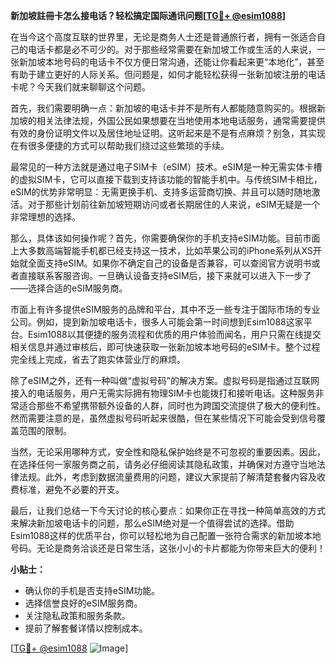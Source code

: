 **新加坡註冊卡怎么接电话？轻松搞定国际通讯问题[[TG💪+ @esim1088](https://t.me/s/esim1088)]**

在当今这个高度互联的世界里，无论是商务人士还是普通旅行者，拥有一张适合自己的电话卡都是必不可少的。对于那些经常需要在新加坡工作或生活的人来说，一张新加坡本地号码的电话卡不仅方便日常沟通，还能让你看起来更“本地化”，甚至有助于建立更好的人际关系。但问题是，如何才能轻松获得一张新加坡注册的电话卡呢？今天我们就来聊聊这个问题。

首先，我们需要明确一点：新加坡的电话卡并不是所有人都能随意购买的。根据新加坡的相关法律法规，外国公民如果想要在当地使用本地电话服务，通常需要提供有效的身份证明文件以及居住地址证明。这听起来是不是有点麻烦？别急，其实现在有很多便捷的方式可以帮助我们绕过这些繁琐的手续。

最常见的一种方法就是通过电子SIM卡（eSIM）技术。eSIM是一种无需实体卡槽的虚拟SIM卡，它可以直接下载到支持该功能的智能手机中。与传统SIM卡相比，eSIM的优势非常明显：无需更换手机、支持多运营商切换、并且可以随时随地激活。对于那些计划前往新加坡短期访问或者长期居住的人来说，eSIM无疑是一个非常理想的选择。

那么，具体该如何操作呢？首先，你需要确保你的手机支持eSIM功能。目前市面上大多数高端智能手机都已经支持这一技术，比如苹果公司的iPhone系列从XS开始就全面支持eSIM。如果你不确定自己的设备是否兼容，可以查阅官方说明书或者直接联系客服咨询。一旦确认设备支持eSIM后，接下来就可以进入下一步了——选择合适的eSIM服务商。

市面上有许多提供eSIM服务的品牌和平台，其中不乏一些专注于国际市场的专业公司。例如，提到新加坡电话卡，很多人可能会第一时间想到Esim1088这家平台。Esim1088以其便捷的服务流程和优质的用户体验而闻名，用户只需在线提交相关信息并通过审核后，即可快速获取一张新加坡本地号码的eSIM卡。整个过程完全线上完成，省去了跑实体营业厅的麻烦。

除了eSIM之外，还有一种叫做“虚拟号码”的解决方案。虚拟号码是指通过互联网接入的电话服务，用户无需实际拥有物理SIM卡也能拨打和接听电话。这种服务非常适合那些不希望携带额外设备的人群，同时也为跨国交流提供了极大的便利性。然而需要注意的是，虽然虚拟号码听起来很酷，但在某些情况下可能会受到信号覆盖范围的限制。

当然，无论采用哪种方式，安全性和隐私保护始终是不可忽视的重要因素。因此，在选择任何一家服务商之前，请务必仔细阅读其隐私政策，并确保对方遵守当地法律法规。此外，考虑到数据流量费用的问题，建议大家提前了解清楚套餐内容及收费标准，避免不必要的开支。

最后，让我们总结一下今天讨论的核心要点：如果你正在寻找一种简单高效的方式来解决新加坡电话卡的问题，那么eSIM绝对是一个值得尝试的选择。借助Esim1088这样的优质平台，你可以轻松地为自己配置一张符合需求的新加坡本地号码。无论是商务洽谈还是日常生活，这张小小的卡片都能为你带来巨大的便利！

**小贴士：**
- 确认你的手机是否支持eSIM功能。
- 选择信誉良好的eSIM服务商。
- 关注隐私政策和服务条款。
- 提前了解套餐详情以控制成本。

[[TG💪+ @esim1088](https://t.me/s/esim1088) ![Image](https://i.postimg.cc/4NQfJmqS/Snipaste-2025-05-13-00-14-12.png)]